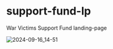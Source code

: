 # support-fund-lp
War Victims Support Fund landing-page

![2024-09-16_14-51](https://github.com/user-attachments/assets/a4b36841-d5a6-48f8-88c5-a1cdbde488db)
